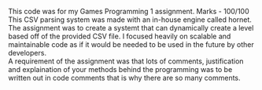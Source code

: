 This code was for my Games Programming 1 assignment. Marks - 100/100 <br>
This CSV parsing system was made with an in-house engine called hornet. The assignment was to create a systemt that can dynamically create a level based off of the provided CSV file. I focused heavily on scalable and maintainable code as if it would be needed to be used in the future by other developers. <br>
A requirement of the assignment was that lots of comments, justification and explaination of your methods behind the programming was to be written out in code comments that is why there are so many comments.
